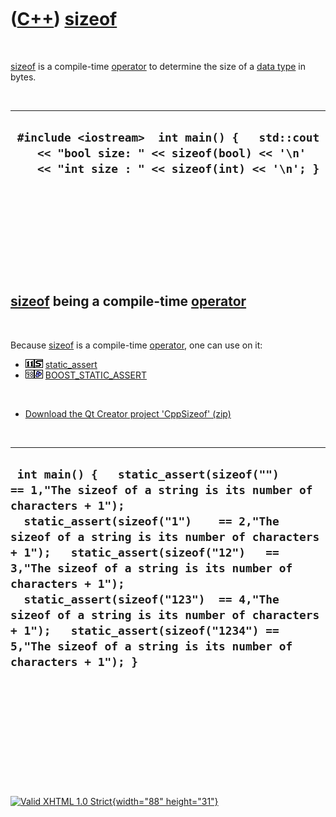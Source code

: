 



 

 

 

 

 

([C++](Cpp.htm)) [sizeof](CppSizeof.htm)
========================================

 

[sizeof](CppSizeof.htm) is a compile-time [operator](CppOperator.htm) to
determine the size of a [data type](CppDataType.htm) in bytes.

 

  ----------------------------------------------------------------------------------------------------------------------------------------------
  ` #include <iostream>  int main() {   std::cout     << "bool size: " << sizeof(bool) << '\n'     << "int size : " << sizeof(int) << '\n'; }`
  ----------------------------------------------------------------------------------------------------------------------------------------------

 

 

 

 

 

[sizeof](CppSizeof.htm) being a compile-time [operator](CppOperator.htm)
------------------------------------------------------------------------

 

Because [sizeof](CppSizeof.htm) is a compile-time
[operator](CppOperator.htm), one can use on it:

-   ![C++11](PicCpp11.png)![STL](PicStl.png)
    [static\_assert](CppStatic_assert.htm)
-   ![C++98](PicCpp98.png)![Boost](PicBoost.png)
    [BOOST\_STATIC\_ASSERT](CppBOOST_STATIC_ASSERT.htm)

 

-   [Download the Qt Creator project 'CppSizeof' (zip)](CppSizeof.zip)

 

  --------------------------------------------------------------------------------------------------------------------------------------------------------------------------------------------------------------------------------------------------------------------------------------------------------------------------------------------------------------------------------------------------------------------------------------------------------------------------------------------------------------
  ` int main() {   static_assert(sizeof("")     == 1,"The sizeof of a string is its number of characters + 1");   static_assert(sizeof("1")    == 2,"The sizeof of a string is its number of characters + 1");   static_assert(sizeof("12")   == 3,"The sizeof of a string is its number of characters + 1");   static_assert(sizeof("123")  == 4,"The sizeof of a string is its number of characters + 1");   static_assert(sizeof("1234") == 5,"The sizeof of a string is its number of characters + 1"); }`
  --------------------------------------------------------------------------------------------------------------------------------------------------------------------------------------------------------------------------------------------------------------------------------------------------------------------------------------------------------------------------------------------------------------------------------------------------------------------------------------------------------------

 

 

 

 

 





 

[![Valid XHTML 1.0 Strict](valid-xhtml10.png){width="88"
height="31"}](http://validator.w3.org/check?uri=referer)
